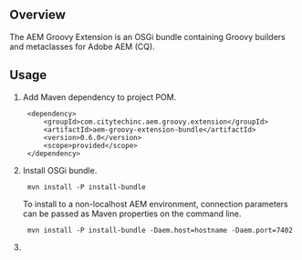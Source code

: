 ## Overview

The AEM Groovy Extension is an OSGi bundle containing Groovy builders and metaclasses for Adobe AEM (CQ).

## Usage

1. Add Maven dependency to project POM.

        <dependency>
            <groupId>com.citytechinc.aem.groovy.extension</groupId>
            <artifactId>aem-groovy-extension-bundle</artifactId>
            <version>0.6.0</version>
            <scope>provided</scope>
        </dependency>

2. Install OSGi bundle.

        mvn install -P install-bundle

    To install to a non-localhost AEM environment, connection parameters can be passed as Maven properties on the command line.

        mvn install -P install-bundle -Daem.host=hostname -Daem.port=7402

3.